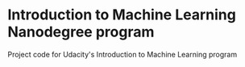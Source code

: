 # Introduction to Machine Learning Nanodegree program

Project code for Udacity's Introduction to Machine Learning program